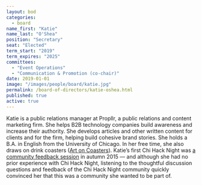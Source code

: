 ```yaml
---
layout: bod
categories: 
  - board
name_first: "Katie"
name_last: "O'Shea"
position: "Secretary"
seat: "Elected"
term_start: "2019"
term_expires: "2025"
committees:
  - "Event Operations"
  - "Communication & Promotion (co-chair)"
date: 2019-01-01
image: "/images/people/board/katie.jpg"
permalink: /board-of-directors/katie-oshea.html
published: true
active: true
---
```


Katie is a public relations manager at Propllr, a public relations and content marketing firm. She helps B2B technology companies build awareness and increase their authority. She develops articles and other written content for clients and for the firm, helping build cohesive brand stories. She holds a B.A. in English from the University of Chicago. In her free time, she also draws on drink coasters ([Art on Coasters](http://instagram.com/artoncoasters)). Katie’s first Chi Hack Night was [a community feedback session](https://chihacknight.org/events/2015/09/22/community-feedback-session.html) in autumn 2015 — and although she had no prior experience with Chi Hack Night, listening to the thoughtful discussion questions and feedback of the Chi Hack Night community quickly convinced her that this was a community she wanted to be part of.